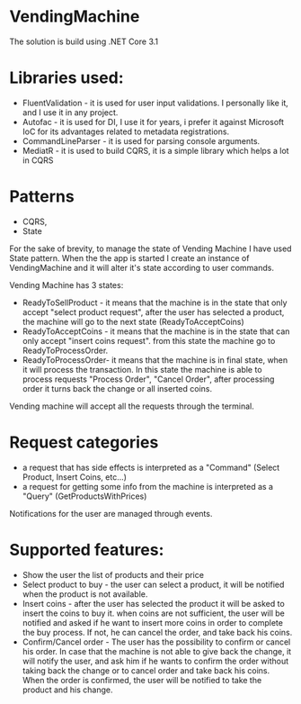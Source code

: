 # VendingMachine

The solution is build using .NET Core 3.1

# Libraries used:
- FluentValidation - it is used for user input validations. I personally like it, and I use it in any project.
- Autofac - it is used for DI, I use it for years, i prefer it against Microsoft IoC for its advantages related to metadata registrations.
- CommandLineParser - it is used for parsing console arguments.
- MediatR - it is used to build CQRS, it is a simple library which helps a lot in CQRS

# Patterns
 - CQRS, 
 - State

For the sake of brevity, to manage the state of Vending Machine I have used State pattern.
When the the app is started I create an instance of VendingMachine and it will alter it's state according to user commands.

Vending Machine has 3 states:
 - ReadyToSellProduct - it means that the machine is in the state that only accept "select product request", after the user has selected a product,
                        the machine will go to the next state (ReadyToAcceptCoins)
 - ReadyToAcceptCoins - it means that the machine is in the state that can only accept "insert coins request".
                        from this state the machine go to ReadyToProcessOrder.
 - ReadyToProcessOrder- it means that the machine is in final state, when it will process the transaction.
                        In this state the machine is able to process requests "Process Order", "Cancel Order", after processing order it turns back the change
                        or all inserted coins.

Vending machine will accept all the requests through the terminal.
# Request categories 
 - a request that has side effects is interpreted as a "Command" (Select Product, Insert Coins, etc...)
 - a request for getting some info from the machine is interpreted as a "Query" (GetProductsWithPrices)
 
 Notifications for the user are managed through events.



# Supported features:
- Show the user the list of products and their price
- Select product to buy - the user can select a product, it will be notified when the product is not available.
- Insert coins          - after the user has selected the product it will be asked to insert the coins to buy it. 
                          when coins are not sufficient, the user will be notified and asked if he want to insert more coins in order 
                          to complete the buy process. If not, he can cancel the order, and take back his coins.
- Confirm/Cancel order  - The user has the possibility to confirm or cancel his order. In case that the machine is not able to give back the change,
                          it will notify the user, and ask him if he wants to confirm the order without taking back the change or to cancel order and take back his coins.
                          When the order is confirmed, the user will be notified to take the product and his change.

                          
 
 
